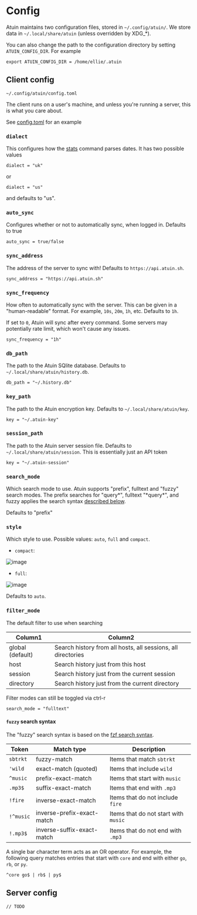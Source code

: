 # Config

Atuin maintains two configuration files, stored in `~/.config/atuin/`. We store
data in `~/.local/share/atuin` (unless overridden by XDG\_\*).

You can also change the path to the configuration directory by setting
`ATUIN_CONFIG_DIR`. For example

```
export ATUIN_CONFIG_DIR = /home/ellie/.atuin
```

## Client config

```
~/.config/atuin/config.toml
```

The client runs on a user's machine, and unless you're running a server, this
is what you care about.

See [config.toml](../atuin-client/config.toml) for an example

### `dialect`

This configures how the [stats](stats.md) command parses dates. It has two
possible values

```
dialect = "uk"
```

or

```
dialect = "us"
```

and defaults to "us".

### `auto_sync`

Configures whether or not to automatically sync, when logged in. Defaults to
true

```
auto_sync = true/false
```

### `sync_address`

The address of the server to sync with! Defaults to `https://api.atuin.sh`.

```
sync_address = "https://api.atuin.sh"
```

### `sync_frequency`

How often to automatically sync with the server. This can be given in a
"human-readable" format. For example, `10s`, `20m`, `1h`, etc. Defaults to `1h`.

If set to `0`, Atuin will sync after every command. Some servers may potentially
rate limit, which won't cause any issues.

```
sync_frequency = "1h"
```

### `db_path`

The path to the Atuin SQlite database. Defaults to
`~/.local/share/atuin/history.db`.

```
db_path = "~/.history.db"
```

### `key_path`

The path to the Atuin encryption key. Defaults to
`~/.local/share/atuin/key`.

```
key = "~/.atuin-key"
```

### `session_path`

The path to the Atuin server session file. Defaults to
`~/.local/share/atuin/session`. This is essentially just an API token

```
key = "~/.atuin-session"
```

### `search_mode`

Which search mode to use. Atuin supports "prefix", fulltext and "fuzzy" search
modes. The prefix searches for "query\*", fulltext "\*query\*", and fuzzy applies
the search syntax [described below](#fuzzy-search-syntax).

Defaults to "prefix"

### `style`

Which style to use. Possible values: `auto`, `full` and `compact`.

- `compact`:

![image](https://user-images.githubusercontent.com/1710904/161623659-4fec047f-ea4b-471c-9581-861d2eb701a9.png)

- `full`:

![image](https://user-images.githubusercontent.com/1710904/161623547-42afbfa7-a3ef-4820-bacd-fcaf1e324969.png)

Defaults to `auto`.

### `filter_mode`

The default filter to use when searching

| Column1   | Column2	|
|--------------- | --------------- |
| global (default)   | Search history from all hosts, all sessions, all directories  |
| host   | Search history just from this host   |
| session   | Search history just from the current session   |
| directory | Search history just from the current directory|

Filter modes can still be toggled via ctrl-r


```
search_mode = "fulltext"
```

#### `fuzzy` search syntax

The "fuzzy" search syntax is based on the
[fzf search syntax](https://github.com/junegunn/fzf#search-syntax).

| Token     | Match type                 | Description                          |
| --------- | -------------------------- | ------------------------------------ |
| `sbtrkt`  | fuzzy-match                | Items that match `sbtrkt`            |
| `'wild`   | exact-match (quoted)       | Items that include `wild`            |
| `^music`  | prefix-exact-match         | Items that start with `music`        |
| `.mp3$`   | suffix-exact-match         | Items that end with `.mp3`           |
| `!fire`   | inverse-exact-match        | Items that do not include `fire`     |
| `!^music` | inverse-prefix-exact-match | Items that do not start with `music` |
| `!.mp3$`  | inverse-suffix-exact-match | Items that do not end with `.mp3`    |

A single bar character term acts as an OR operator. For example, the following
query matches entries that start with `core` and end with either `go`, `rb`,
or `py`.

```
^core go$ | rb$ | py$
```

## Server config

`// TODO`
